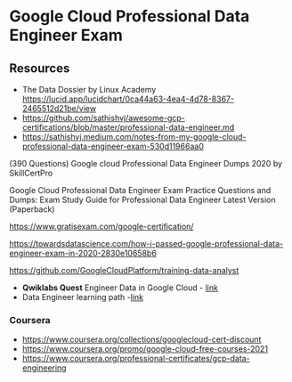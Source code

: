 # Google Cloud Professional Data Engineer Exam

## Resources
- The Data Dossier by Linux Academy https://lucid.app/lucidchart/0ca44a63-4ea4-4d78-8367-2465512d21be/view
- https://github.com/sathishvj/awesome-gcp-certifications/blob/master/professional-data-engineer.md
- https://sathishvj.medium.com/notes-from-my-google-cloud-professional-data-engineer-exam-530d11966aa0

(390 Questions) Google cloud Professional Data Engineer Dumps 2020 by SkillCertPro

Google Cloud Professional Data Engineer Exam Practice Questions and Dumps: Exam Study Guide for Professional Data Engineer Latest Version (Paperback)

https://www.gratisexam.com/google-certification/

https://towardsdatascience.com/how-i-passed-google-professional-data-engineer-exam-in-2020-2830e10658b6


https://github.com/GoogleCloudPlatform/training-data-analyst

- **Qwiklabs Quest** Engineer Data in Google Cloud - [link](https://www.qwiklabs.com/quests/132)
- Data Engineer learning path -[link](https://cloud.google.com/training/data-engineering-and-analytics#data-engineer-learning-path)

### Coursera
- https://www.coursera.org/collections/googlecloud-cert-discount
- https://www.coursera.org/promo/google-cloud-free-courses-2021
- https://www.coursera.org/professional-certificates/gcp-data-engineering

